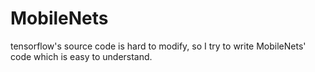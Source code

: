 # MobileNets
tensorflow's source code is hard to modify, so I try to write MobileNets' code which is easy to understand.
